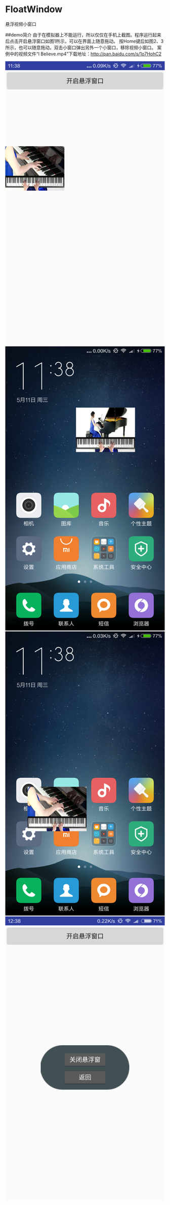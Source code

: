 # FloatWindow
悬浮视频小窗口

##demo简介
由于在模拟器上不能运行，所以仅仅在手机上截图。程序运行起来后点击开启悬浮窗口如图1所示，可以在界面上随意拖动。
按Home键后如图2、3所示，也可以随意拖动。双击小窗口弹出另外一个小窗口，移除视频小窗口。
案例中的视频文件“I Believe.mp4”下载地址：http://pan.baidu.com/s/1o7HohC2

![Alt text](https://github.com/DyncKathline/FloatWindow/blob/master/screenshots/1.png)
![Alt text](https://github.com/DyncKathline/FloatWindow/blob/master/screenshots/2.png)
![Alt text](https://github.com/DyncKathline/FloatWindow/blob/master/screenshots/3.png)
![Alt text](https://github.com/DyncKathline/FloatWindow/blob/master/screenshots/4.png)
